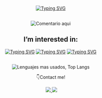 </br>
<div align="center">
  <a href="https://git.io/typing-svg"><img src="https://readme-typing-svg.demolab.com?font=Teko&weight=700&size=32&duration=750&pause=1550&center=true&vCenter=true&width=500&height=55&lines=%F0%9F%91%8B%C2%A1%C2%A1Hi+there%2C+i'm+Antonio+Marco!!;%C2%A1Welcome+to+my+GitHub+Profile!%F0%9F%9A%80" alt="Typing SVG" /></a>
  </br>
  </br>

  ![Comentario aqui](https://github-readme-stats.vercel.app/api?username=Ing-AntonioMarco&theme=great-gatsby&show_icons=true)
  </br>
</div>

<div align="center">
    <h2>I’m interested in:</h2>
    <!--JavaScript-->
    <a href="https://git.io/typing-svg"><img src="https://readme-typing-svg.demolab.com?font=Teko&weight=700&size=32&duration=750&pause=5000&color=F7F22A&center=true&vCenter=true&width=175&height=35&lines=JavaScript" alt="Typing SVG" /></a>
    <!--Python-->
    <a href="https://git.io/typing-svg"><img src="https://readme-typing-svg.demolab.com?font=Teko&weight=700&size=32&duration=750&pause=5000&color=20C800&center=true&vCenter=true&width=125&height=35&lines=Python" alt="Typing SVG" /></a>
    <!--Git-->
    <a href="https://git.io/typing-svg"><img src="https://readme-typing-svg.demolab.com?font=Teko&weight=700&size=32&duration=750&pause=5000&color=FF9609&center=true&vCenter=true&width=185&height=35&lines=Console+Git" alt="Typing SVG" /></a>
  </br>
  </br>
</div>

<div align="center">
  
  ![Lenguajes mas usados, Top Langs](https://github-readme-stats.vercel.app/api/top-langs/?username=Ing-AntonioMarco\&layout=donut&theme=great-gatsby&show_icons=true_align="center")
  
  👇Contact me!
  </br>
  </br>
  ![]()
  <a href="https://mail.google.com/mail/u/0/#inbox?compose=CllgCJvmZThSTCzgkzFSwrZFzWjWqNGlWzLDBJQtgcCdNTRLVLJbXQhHrjQvgxCCtwHlBCWBvRL">
    ![](https://img.shields.io/badge/Gmail-D14836?style=for-the-badge&logo=gmail&logoColor=white)
  </a>
  <a href="(https://web.whatsapp.com/send/?phone=%2B584244939437&text&type=phone_number&app_absent=0)">
    ![](https://img.shields.io/badge/WhatsApp-25D366?style=for-the-badge&logo=whatsapp&logoColor=white)
  </a>
</div>

<!--
https://markdowntohtml.com/
https://dev.to/envoy_/150-badges-for-github-pnk
https://github.com/DenverCoder1/readme-typing-svg/blob/main/README.md
https://smiley.cool/es/emoji-list.php
https://readme-typing-svg.demolab.com/demo/
https://github.com/anuraghazra/github-readme-stats/blob/master/themes/README.md
-->
